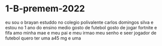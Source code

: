 # 1-B-premem-2022
eu sou o brayan 
estuddo no colegio polivalente carlos domingos silva e estou no 1 ano do ensino medio
gosto de futebol 
gosto de jogar fortnite e fifa 
amo minha mae e meu pai e meu irmao 
meu senho e seer jogador de futebol
quero ter uma a45 mg e uma 